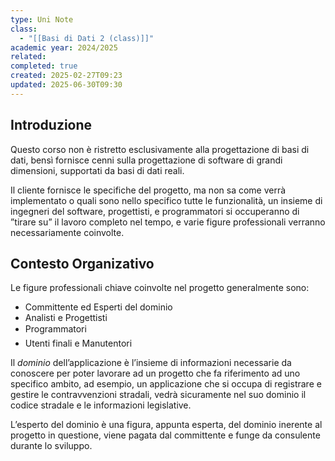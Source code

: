 ```yaml
---
type: Uni Note
class:
  - "[[Basi di Dati 2 (class)]]"
academic year: 2024/2025
related: 
completed: true
created: 2025-02-27T09:23
updated: 2025-06-30T09:30
---
```

## Introduzione

Questo corso non è ristretto esclusivamente alla progettazione di basi di dati, bensì fornisce cenni sulla progettazione di software di grandi dimensioni, supportati da basi di dati reali.

Il cliente fornisce le specifiche del progetto, ma non sa come verrà implementato o quali sono nello specifico tutte le funzionalità, un insieme di ingegneri del software, progettisti, e programmatori si occuperanno di ”tirare su” il lavoro completo nel tempo, e varie figure professionali verranno necessariamente coinvolte.

## Contesto Organizativo

Le figure professionali chiave coinvolte nel progetto generalmente sono:
- Committente ed Esperti del dominio
- Analisti e Progettisti
- Programmatori  
- Utenti finali e Manutentori

Il *dominio* dell’applicazione è l’insieme di informazioni necessarie da conoscere per poter lavorare ad un progetto che fa riferimento ad uno specifico ambito, ad esempio, un applicazione che si occupa di registrare e gestire le contravvenzioni stradali, vedrà sicuramente nel suo dominio il codice stradale e le informazioni legislative. 

L’esperto del dominio è una figura, appunta esperta, del dominio inerente al progetto in questione, viene pagata dal committente e funge da consulente durante lo sviluppo.